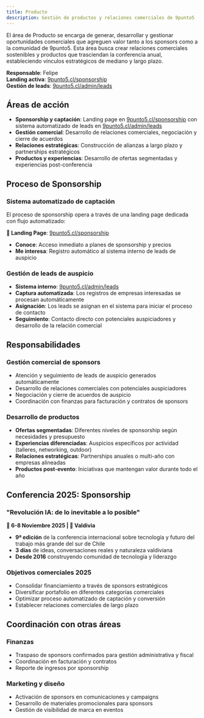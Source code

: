 ```yaml
---
title: Producto
description: Gestión de productos y relaciones comerciales de 9punto5
---
```


El área de Producto se encarga de generar, desarrollar y gestionar oportunidades comerciales que agreguen valor tanto a los sponsors como a la comunidad de 9punto5. Esta área busca crear relaciones comerciales sostenibles y productos que trasciendan la conferencia anual, estableciendo vínculos estratégicos de mediano y largo plazo.

**Responsable**: Felipe  
**Landing activa**: [9punto5.cl/sponsorship](https://9punto5.cl/sponsorship)  
**Gestión de leads**: [9punto5.cl/admin/leads](https://9punto5.cl/admin/leads)

## Áreas de acción

- **Sponsorship y captación**: Landing page en [9punto5.cl/sponsorship](https://9punto5.cl/sponsorship) con sistema automatizado de leads en [9punto5.cl/admin/leads](https://9punto5.cl/admin/leads)
- **Gestión comercial**: Desarrollo de relaciones comerciales, negociación y cierre de acuerdos
- **Relaciones estratégicas**: Construcción de alianzas a largo plazo y partnerships estratégicos
- **Productos y experiencias**: Desarrollo de ofertas segmentadas y experiencias post-conferencia

## Proceso de Sponsorship

### **Sistema automatizado de captación**
El proceso de sponsorship opera a través de una landing page dedicada con flujo automatizado:

**🔗 Landing Page**: [9punto5.cl/sponsorship](https://9punto5.cl/sponsorship)
- **Conoce**: Acceso inmediato a planes de sponsorship y precios
- **Me interesa**: Registro automático al sistema interno de leads de auspicio

### **Gestión de leads de auspicio**
- **Sistema interno**: [9punto5.cl/admin/leads](https://9punto5.cl/admin/leads)
- **Captura automatizada**: Los registros de empresas interesadas se procesan automáticamente
- **Asignación**: Los leads se asignan en el sistema para iniciar el proceso de contacto
- **Seguimiento**: Contacto directo con potenciales auspiciadores y desarrollo de la relación comercial

## Responsabilidades

### **Gestión comercial de sponsors**
- Atención y seguimiento de leads de auspicio generados automáticamente
- Desarrollo de relaciones comerciales con potenciales auspiciadores
- Negociación y cierre de acuerdos de auspicio
- Coordinación con finanzas para facturación y contratos de sponsors

### **Desarrollo de productos**
- **Ofertas segmentadas**: Diferentes niveles de sponsorship según necesidades y presupuesto
- **Experiencias diferenciadas**: Auspicios específicos por actividad (talleres, networking, outdoor)
- **Relaciones estratégicas**: Partnerships anuales o multi-año con empresas alineadas
- **Productos post-evento**: Iniciativas que mantengan valor durante todo el año

## Conferencia 2025: Sponsorship

### **"Revolución IA: de lo inevitable a lo posible"**
**📅 6-8 Noviembre 2025 | 📍 Valdivia**

- **9ª edición** de la conferencia internacional sobre tecnología y futuro del trabajo más grande del sur de Chile
- **3 días** de ideas, conversaciones reales y naturaleza valdiviana
- **Desde 2016** construyendo comunidad de tecnología y liderazgo

### **Objetivos comerciales 2025**
- Consolidar financiamiento a través de sponsors estratégicos
- Diversificar portafolio en diferentes categorías comerciales
- Optimizar proceso automatizado de captación y conversión
- Establecer relaciones comerciales de largo plazo

## Coordinación con otras áreas

### **Finanzas**
- Traspaso de sponsors confirmados para gestión administrativa y fiscal
- Coordinación en facturación y contratos
- Reporte de ingresos por sponsorship

### **Marketing y diseño**
- Activación de sponsors en comunicaciones y campaigns
- Desarrollo de materiales promocionales para sponsors
- Gestión de visibilidad de marca en eventos